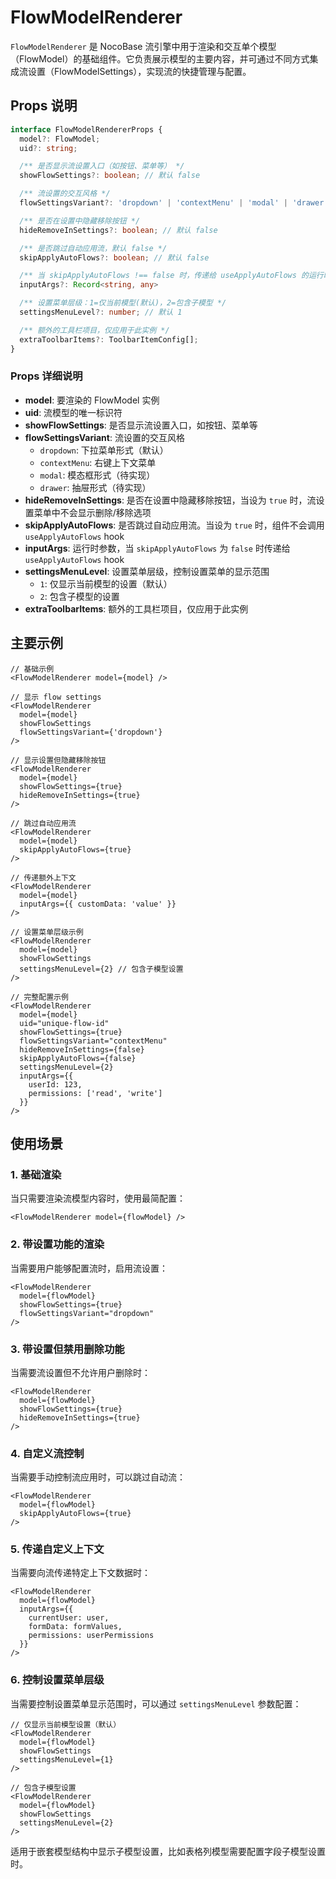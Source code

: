 # FlowModelRenderer

`FlowModelRenderer` 是 NocoBase 流引擎中用于渲染和交互单个模型（FlowModel）的基础组件。它负责展示模型的主要内容，并可通过不同方式集成流设置（FlowModelSettings），实现流的快捷管理与配置。

## Props 说明

```ts
interface FlowModelRendererProps {
  model?: FlowModel;
  uid?: string;

  /** 是否显示流设置入口（如按钮、菜单等） */
  showFlowSettings?: boolean; // 默认 false

  /** 流设置的交互风格 */
  flowSettingsVariant?: 'dropdown' | 'contextMenu' | 'modal' | 'drawer'; // 默认 'dropdown'

  /** 是否在设置中隐藏移除按钮 */
  hideRemoveInSettings?: boolean; // 默认 false

  /** 是否跳过自动应用流，默认 false */
  skipApplyAutoFlows?: boolean; // 默认 false

  /** 当 skipApplyAutoFlows !== false 时，传递给 useApplyAutoFlows 的运行时参数 */
  inputArgs?: Record<string, any>

  /** 设置菜单层级：1=仅当前模型(默认)，2=包含子模型 */
  settingsMenuLevel?: number; // 默认 1

  /** 额外的工具栏项目，仅应用于此实例 */
  extraToolbarItems?: ToolbarItemConfig[];
}
```

### Props 详细说明

- **model**: 要渲染的 FlowModel 实例
- **uid**: 流模型的唯一标识符
- **showFlowSettings**: 是否显示流设置入口，如按钮、菜单等
- **flowSettingsVariant**: 流设置的交互风格
  - `dropdown`: 下拉菜单形式（默认）
  - `contextMenu`: 右键上下文菜单
  - `modal`: 模态框形式（待实现）
  - `drawer`: 抽屉形式（待实现）
- **hideRemoveInSettings**: 是否在设置中隐藏移除按钮，当设为 `true` 时，流设置菜单中不会显示删除/移除选项
- **skipApplyAutoFlows**: 是否跳过自动应用流。当设为 `true` 时，组件不会调用 `useApplyAutoFlows` hook
- **inputArgs**: 运行时参数，当 `skipApplyAutoFlows` 为 `false` 时传递给 `useApplyAutoFlows` hook
- **settingsMenuLevel**: 设置菜单层级，控制设置菜单的显示范围
  - `1`: 仅显示当前模型的设置（默认）
  - `2`: 包含子模型的设置
- **extraToolbarItems**: 额外的工具栏项目，仅应用于此实例

## 主要示例

```tsx | pure
// 基础示例
<FlowModelRenderer model={model} />

// 显示 flow settings
<FlowModelRenderer 
  model={model} 
  showFlowSettings 
  flowSettingsVariant={'dropdown'}
/>

// 显示设置但隐藏移除按钮
<FlowModelRenderer 
  model={model} 
  showFlowSettings={true}
  hideRemoveInSettings={true}
/>

// 跳过自动应用流
<FlowModelRenderer 
  model={model} 
  skipApplyAutoFlows={true}
/>

// 传递额外上下文
<FlowModelRenderer 
  model={model} 
  inputArgs={{ customData: 'value' }}
/>

// 设置菜单层级示例
<FlowModelRenderer 
  model={model} 
  showFlowSettings 
  settingsMenuLevel={2} // 包含子模型设置
/>

// 完整配置示例
<FlowModelRenderer 
  model={model}
  uid="unique-flow-id"
  showFlowSettings={true}
  flowSettingsVariant="contextMenu"
  hideRemoveInSettings={false}
  skipApplyAutoFlows={false}
  settingsMenuLevel={2}
  inputArgs={{ 
    userId: 123,
    permissions: ['read', 'write']
  }}
/>
```

## 使用场景

### 1. 基础渲染
当只需要渲染流模型内容时，使用最简配置：

```tsx | pure
<FlowModelRenderer model={flowModel} />
```

### 2. 带设置功能的渲染
当需要用户能够配置流时，启用流设置：

```tsx | pure
<FlowModelRenderer 
  model={flowModel} 
  showFlowSettings={true}
  flowSettingsVariant="dropdown"
/>
```

### 3. 带设置但禁用删除功能
当需要流设置但不允许用户删除时：

```tsx | pure
<FlowModelRenderer 
  model={flowModel} 
  showFlowSettings={true}
  hideRemoveInSettings={true}
/>
```

### 4. 自定义流控制
当需要手动控制流应用时，可以跳过自动流：

```tsx | pure
<FlowModelRenderer 
  model={flowModel} 
  skipApplyAutoFlows={true}
/>
```

### 5. 传递自定义上下文
当需要向流传递特定上下文数据时：

```tsx | pure
<FlowModelRenderer 
  model={flowModel} 
  inputArgs={{
    currentUser: user,
    formData: formValues,
    permissions: userPermissions
  }}
/>
```

### 6. 控制设置菜单层级
当需要控制设置菜单显示范围时，可以通过 `settingsMenuLevel` 参数配置：

```tsx | pure
// 仅显示当前模型设置（默认）
<FlowModelRenderer 
  model={flowModel} 
  showFlowSettings
  settingsMenuLevel={1}
/>

// 包含子模型设置
<FlowModelRenderer 
  model={flowModel} 
  showFlowSettings
  settingsMenuLevel={2}
/>
```

适用于嵌套模型结构中显示子模型设置，比如表格列模型需要配置字段子模型设置时。

